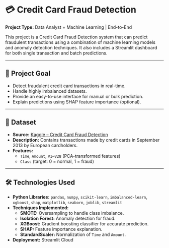 # 💳 Credit Card Fraud Detection

**Project Type:** Data Analyst + Machine Learning | End-to-End  

This project is a Credit Card Fraud Detection system that can predict fraudulent transactions using a combination of machine learning models and anomaly detection techniques. It also includes a Streamlit dashboard for both single transaction and batch predictions.

---

## 🚀 Project Goal

- Detect fraudulent credit card transactions in real-time.  
- Handle highly imbalanced datasets.  
- Provide an easy-to-use interface for manual or bulk prediction.  
- Explain predictions using SHAP feature importance (optional).  

---

## 📂 Dataset

- **Source:** [Kaggle – Credit Card Fraud Detection](https://www.kaggle.com/datasets/mlg-ulb/creditcardfraud)  
- **Description:** Contains transactions made by credit cards in September 2013 by European cardholders.  
- **Features:**  
  - `Time`, `Amount`, `V1–V28` (PCA-transformed features)  
  - `Class` (target: 0 = normal, 1 = fraud)  

---

## 🛠️ Technologies Used

- **Python Libraries:** `pandas`, `numpy`, `scikit-learn`, `imbalanced-learn`, `xgboost`, `shap`, `matplotlib`, `seaborn`, `joblib`, `streamlit`  
- **Techniques Implemented:**  
  - **SMOTE:** Oversampling to handle class imbalance.  
  - **Isolation Forest:** Anomaly detection for fraud.  
  - **XGBoost:** Gradient boosting classifier for accurate prediction.  
  - **SHAP:** Feature importance explanation.  
  - **StandardScaler:** Normalization of `Time` and `Amount`.  
- **Deployment:** Streamlit Cloud  
